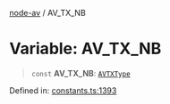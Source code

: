 [node-av](../globals.md) / AV\_TX\_NB

# Variable: AV\_TX\_NB

> `const` **AV\_TX\_NB**: [`AVTXType`](../type-aliases/AVTXType.md)

Defined in: [constants.ts:1393](https://github.com/seydx/av/blob/f8631fc881b394300b1479f511d55cf1c370a87f/src/constants/constants.ts#L1393)
